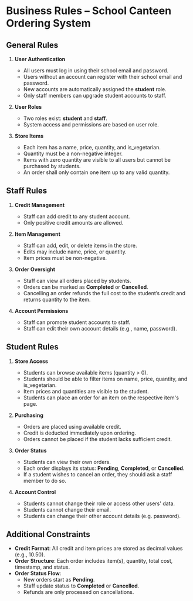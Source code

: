 # Business Rules – School Canteen Ordering System

## General Rules

1. **User Authentication**
   - All users must log in using their school email and password.
   - Users without an account can register with their school email and password.
   - New accounts are automatically assigned the **student** role.
   - Only staff members can upgrade student accounts to staff.

2. **User Roles**
   - Two roles exist: **student** and **staff**.
   - System access and permissions are based on user role.

3. **Store Items**
   - Each item has a name, price, quantity, and is_vegetarian.
   - Quantity must be a non-negative integer.
   - Items with zero quantity are visible to all users but cannot be purchased by students.
   - An order shall only contain one item up to any valid quantity.

## Staff Rules

1. **Credit Management**
   - Staff can add credit to any student account.
   - Only positive credit amounts are allowed.

2. **Item Management**
   - Staff can add, edit, or delete items in the store.
   - Edits may include name, price, or quantity.
   - Item prices must be non-negative.

3. **Order Oversight**
   - Staff can view all orders placed by students.
   - Orders can be marked as **Completed** or **Cancelled**.
   - Cancelling an order refunds the full cost to the student’s credit and returns quantity to the item.

4. **Account Permissions**
   - Staff can promote student accounts to staff.
   - Staff can edit their own account details (e.g., name, password).

## Student Rules

1. **Store Access**
   - Students can browse available items (quantity > 0).
   - Students should be able to filter items on name, price, quantity, and is_vegetarian. 
   - Item prices and quantities are visible to the student.
   - Students can place an order for an item on the respective item's page.

2. **Purchasing**
   - Orders are placed using available credit.
   - Credit is deducted immediately upon ordering.
   - Orders cannot be placed if the student lacks sufficient credit.

3. **Order Status**
   - Students can view their own orders.
   - Each order displays its status: **Pending**, **Completed**, or **Cancelled**.
   - If a student wishes to cancel an order, they should ask a staff member to do so. 

4. **Account Control**
   - Students cannot change their role or access other users' data.
   - Students cannot change their email.
   - Students can change their other account details (e.g. password).

## Additional Constraints

- **Credit Format**: All credit and item prices are stored as decimal values (e.g., 10.50).
- **Order Structure**: Each order includes item(s), quantity, total cost, timestamp, and status.
- **Order Status Flow**:
  - New orders start as **Pending**.
  - Staff update status to **Completed** or **Cancelled**.
  - Refunds are only processed on cancellations.

